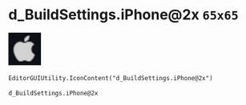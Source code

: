 # d_BuildSettings.iPhone@2x `65x65`
<img src="/img/d_BuildSettings.iPhone.png" width=65 height=65>

``` CSharp
EditorGUIUtility.IconContent("d_BuildSettings.iPhone@2x")
```
```
d_BuildSettings.iPhone@2x
```
